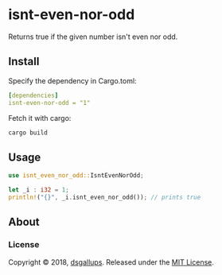 # isnt-even-nor-odd

Returns true if the given number isn't even nor odd.

## Install

Specify the dependency in Cargo.toml:

```yaml
[dependencies]
isnt-even-nor-odd = "1"
```

Fetch it with cargo:

```bash
cargo build
```

## Usage

```rust
use isnt_even_nor_odd::IsntEvenNorOdd;

let _i : i32 = 1;
println!("{}", _i.isnt_even_nor_odd()); // prints true
```

## About

### License

Copyright © 2018, [dsgallups](https://github.com/dsgallups).
Released under the [MIT License](LICENSE).
